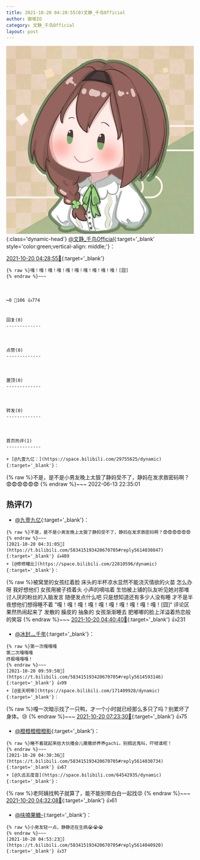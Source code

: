 ```yaml
---
title: 2021-10-20 04:28:55(0)文静_千鸟Official
author: 御坂IO
category: 文静_千鸟Official
layout: post
---
```


![img](/images/ac7482ed1b9a7f203dc68c0c4a77c488a27b108a.jpg){:class='dynamic-head'}
[@文静_千鸟Official](https://space.bilibili.com/667526012/dynamic){:target='_blank' style='color:green;vertical-align: middle;'}：

[2021-10-20 04:28:55🔗](https://t.bilibili.com/583415193420670705){:target='_blank'}

~~~
{% raw %}嘎！嘎！嘎！嘎！嘎！嘎！嘎！嘎！嘎！嘎！[囧]
{% endraw %}~~~



↪️0 💬106 👍774


回复(0)
-------------



点赞(0)
-------------



置顶(0)
-------------



转发(0)
-------------



首页热评(1)
-------------

+ [@九壹九亿：](https://space.bilibili.com/29755625/dynamic){:target='_blank'}：
~~~
{% raw %}不是，是不是小男友晚上太狠了静妈受不了，静妈在发求救密码啊？😨😨😨😨😨😨
{% endraw %}~~~
2022-06-13 22:35:01


热评(7)
-------------

+ [@九壹九亿](https://space.bilibili.com/29755625/dynamic){:target='_blank'}：
~~~
{% raw %}不是，是不是小男友晚上太狠了静妈受不了，静妈在发求救密码啊？😨😨😨😨😨😨
{% endraw %}~~~
[2021-10-20 04:31:05🔗](https://t.bilibili.com/583415193420670705#reply5614030847){:target='_blank'} 👍489
+ [@修修瞳比](https://space.bilibili.com/22810596/dynamic){:target='_blank'}：
~~~
{% raw %}被窝里的女孩红着脸 床头的半杯凉水显然不能浇灭情欲的火苗 
怎么办呀 我好想他们 女孩用被子捂着头 小声的嘀咕着 生怕被上铺的队友听见她对那堆讨人厌的粉丝的入脑发言
随便发点什么吧 只是想知道还有多少人没有睡 才不是半夜想他们想得睡不着 
”嘎！嘎！嘎！嘎！嘎！嘎！嘎！嘎！嘎！嘎！[囧]“
评论区果然热闹起来了 发散的 臊皮的 抽象的 
女孩渐渐睡去 肥嘟嘟的脸上洋溢着热恋般的笑容
{% endraw %}~~~
[2021-10-20 04:40:40🔗](https://t.bilibili.com/583415193420670705#reply5614037083){:target='_blank'} 👍231
+ [@冰封灬千年](https://space.bilibili.com/78498080/dynamic){:target='_blank'}：
~~~
{% raw %}第一次嘎嘎嘎
第二次嘎嘎嘎
终极嘎嘎嘎！
{% endraw %}~~~
[2021-10-20 09:59:50🔗](https://t.bilibili.com/583415193420670705#reply5614593146){:target='_blank'} 👍99
+ [@圣天明帝](https://space.bilibili.com/171409928/dynamic){:target='_blank'}：
~~~
{% raw %}嘎一次暗示找了一只鸭，才一个小时就已经那么多只了吗？别累坏了身体。😢
{% endraw %}~~~
[2021-10-20 07:23:30🔗](https://t.bilibili.com/583415193420670705#reply5614169924){:target='_blank'} 👍75
+ [@橙橙橙橙橙影](https://space.bilibili.com/37944423/dynamic){:target='_blank'}：
~~~
{% raw %}睡不着就起来给大伙播会儿撒撒娇养养gachi，别搁这鬼叫，吓唬谁呢！
{% endraw %}~~~
[2021-10-20 04:30:36🔗](https://t.bilibili.com/583415193420670705#reply5614030734){:target='_blank'} 👍67
+ [@久远五度音](https://space.bilibili.com/64542935/dynamic){:target='_blank'}：
~~~
{% raw %}老阿姨找鸭子就算了，能不能别带白白一起找😡
{% endraw %}~~~
[2021-10-20 04:32:08🔗](https://t.bilibili.com/583415193420670705#reply5614031066){:target='_blank'} 👍61
+ [@呋喃果糖-](https://space.bilibili.com/61899604/dynamic){:target='_blank'}：
~~~
{% raw %}小男友轻一点，静静还在生病😭😭😭
{% endraw %}~~~
[2021-10-20 04:53:23🔗](https://t.bilibili.com/583415193420670705#reply5614040920){:target='_blank'} 👍37


